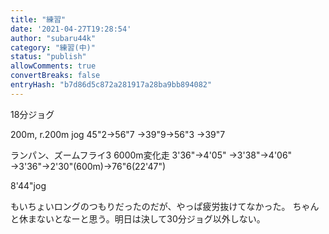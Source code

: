 ```yaml
---
title: "練習"
date: '2021-04-27T19:28:54'
author: "subaru44k"
category: "練習(中)"
status: "publish"
allowComments: true
convertBreaks: false
entryHash: "b7d86d5c872a281917a28ba9bb894082"
---
```

18分ジョグ

200m, r.200m jog
45"2→56"7
→39"9→56"3
→39"7

ランパン、ズームフライ3
6000m変化走
3'36"→4'05"
→3'38"→4'06"
→3'36"→2'30"(600m)→76"6(22'47")

8'44"jog

もいちょいロングのつもりだったのだが、やっぱ疲労抜けてなかった。
ちゃんと休まないとなーと思う。明日は決して30分ジョグ以外しない。
